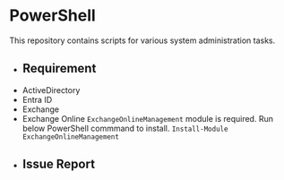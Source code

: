 # PowerShell
This repository contains scripts for various system administration tasks.
- ## Requirement
- ActiveDirectory
- Entra ID
- Exchange
- Exchange Online
`ExchangeOnlineManagement` module is required.
Run below PowerShell commmand to install.
```Install-Module ExchangeOnlineManagement```
- ## Issue Report